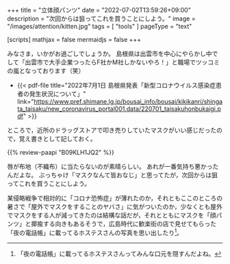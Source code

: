 +++
title = "立体顔パンツ"
date =  "2022-07-02T13:59:26+09:00"
description = "次回からは狙ってこれを買うことにしよう。"
image = "/images/attention/kitten.jpg"
tags = [ "tools" ]
pageType = "text"

[scripts]
  mathjax = false
  mermaidjs = false
+++

みなさま，いかがお過ごしでしょうか。
島根県は出雲市を中心にやらかし中でして「出雲市で大手企業つったらF社かM社しかないやろ！」と職場でツッコミの嵐となっております（笑）

- {{< pdf-file title="2022年7月1日 島根県発表「新型コロナウイルス感染症患者の発生状況について」" link="https://www.pref.shimane.lg.jp/bousai_info/bousai/kikikanri/shingata_taisaku/new_coronavirus_portal001.data/220701_taisakuhonbukaigi.pdf" >}}

ところで，近所のドラッグストアで叩き売りしていたマスクがいい感じだったので，覚え書きとして記しておく。

{{% review-paapi "B09KLH1JQ2" %}} <!-- 立体マスク -->

唇が布地（不織布）に当たらないのが素晴らしい。
あれが一番気持ち悪かったんだよな。
ぶっちゃけ「マスクなんて皆おなじ」と思ってたが，次回からは狙ってこれを買うことにしよう。

某侵略戦争で相対的に「コロナ恐怖症」が薄れたのか，それともここのところの暑さで「屋外でマスクをすることのヤバさ」に気がついたのか，少なくとも屋外でマスクをする人が減ってきたのは結構な話だが，それとともにマスクを「顔パンツ」と揶揄する向きもあるそうで，広島時代に歓楽街の店で見せてもらった「夜の電話帳」に載ってるホステスさんの写真を思い出したり[^p1]。

[^p1]: 「夜の電話帳」に載ってるホステスさんってみんな口元を隠すんだよね。

<!-- eof -->
